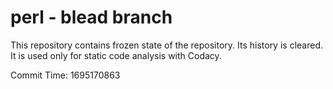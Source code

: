 # perl - blead branch

This repository contains frozen state of the repository.
Its history is cleared. It is used only for static code
analysis with Codacy.

Commit Time: 1695170863